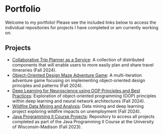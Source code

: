 # Portfolio
Welcome to my portfolio! Please see the included links below to access the individual repositories for projects I have completed or am currently working on.

## Projects
- [Collaborative Trip Planner as a Service](https://github.com/sierrareschke/Collaborative-Trip-Planner): A collection of distributed components that will enable users to more easily plan and share travel itineraries (Fall 2024).
- [Object-Oriented Design Maze Adventure Game](https://github.com/sierrareschke/OOD-Maze-Game): A multi-iteration adventure game focusing on implementing object-oriented design principles and patterns (Fall 2024).
- [Deep Learning for Neuroscience using OOP Principles and Best Practices](https://github.com/nolanrbrady/neuro_dl_stats): Exploration of object-oriented programming (OOP) principles within deep learning and neural network architectures (Fall 2024).
- [Wildfire Data Mining and Analysis](https://github.com/sierrareschke/Wildfire-Analysis): Data mining and deep learning project exploring wildfire impacts on unemployment (Fall 2024).
- [Java Programming II Course Projects](https://github.com/sierrareschke/Java-CS300-projects.git): Repository to access all projects completed as part of the Java Programming II Course at the University of Wisconsin-Madison (Fall 2023).


